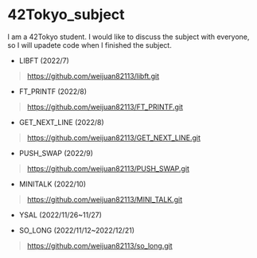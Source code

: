# 42Tokyo_subject
I am a 42Tokyo student.
I would like to discuss the subject with everyone, so I will upadete code when I finished the subject.

- LIBFT (2022/7)
>https://github.com/weijuan82113/libft.git

- FT_PRINTF (2022/8)
>https://github.com/weijuan82113/FT_PRINTF.git

- GET_NEXT_LINE (2022/8)
>https://github.com/weijuan82113/GET_NEXT_LINE.git

- PUSH_SWAP (2022/9)
>https://github.com/weijuan82113/PUSH_SWAP.git

- MINITALK (2022/10)
>https://github.com/weijuan82113/MINI_TALK.git

- YSAL (2022/11/26~11/27)
>

- SO_LONG (2022/11/12~2022/12/21)
>https://github.com/weijuan82113/so_long.git
